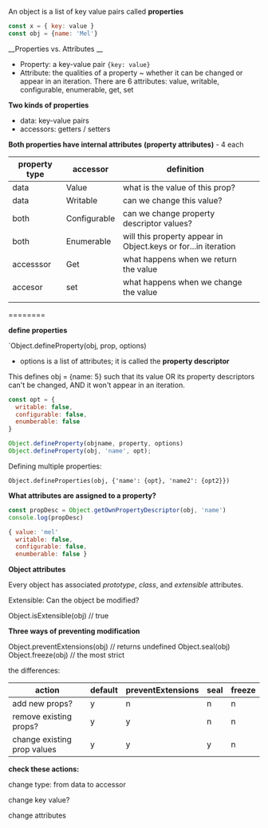An object is a list of key value pairs called **properties**

```js
const x = { key: value }
const obj = {name: 'Mel'}
```

__Properties vs. Attributes __

- Property: a key-value pair `{key: value}`
- Attribute: the qualities of a property ~ whether it can be changed or appear in an iteration.  There are 6 attributes: value, writable, configurable, enumerable, get, set

__Two kinds of properties__

- data: key-value pairs
- accessors: getters / setters

__Both properties have internal attributes__ **(property attributes)** - 4 each

| property type | accessor     | definition                                                   |      |
| ------------- | ------------ | ------------------------------------------------------------ | ---- |
| data          | Value        | what is the value of this prop? <any>                        |      |
| data          | Writable     | can we change this value? <boolean>                          |      |
| both          | Configurable | can we change property descriptor values? <boolean>          |      |
| both          | Enumerable   | will this property appear in Object.keys or for...in iteration |      |
| accesssor     | Get          | what happens when we return the value <function>             |      |
| accesor       | set          | what happens when we change the value <function>             |      |
|               |              |                                                              |      |

========

__define properties__

`Object.defineProperty(obj, prop, options)

- options is a list of attributes; it is called the **property descriptor**

This defines obj = {name: 5} such that its value OR its property descriptors can't be changed, AND it won't appear in an iteration.

```js
const opt = {
  writable: false,
  configurable: false,
  enumberable: false
}

Object.defineProperty(objname, property, options)
Object.defineProperty(obj, 'name', opt);
```

Defining multiple properties:

`Object.defineProperties(obj, {'name': {opt}, 'name2': {opt2}})`

**What attributes are assigned to a property?**

```js
const propDesc = Object.getOwnPropertyDescriptor(obj, 'name')
console.log(propDesc) 
```

```js
{ value: 'mel'
  writable: false,
  configurable: false,
  enumberable: false }
```
__Object attributes__

Every object has associated *prototype*, *class*, and *extensible* attributes.

Extensible: Can the object be modified? <boolean>

Object.isExtensible(obj) // true

__Three ways of preventing modification__

Object.preventExtensions(obj) // returns undefined
Object.seal(obj)
Object.freeze(obj) // the most strict

the differences: 

| action                      | default | preventExtensions | seal | freeze |
| --------------------------- | ------- | ----------------- | ---- | ------ |
| add new props?              | y       | n                 | n    | n      |
| remove existing props?      | y       | y                 | n    | n      |
| change existing prop values | y       | y                 | y    | n      |

**check these actions:** 

change type: from data to accessor 

change key value?  

change attributes

  

